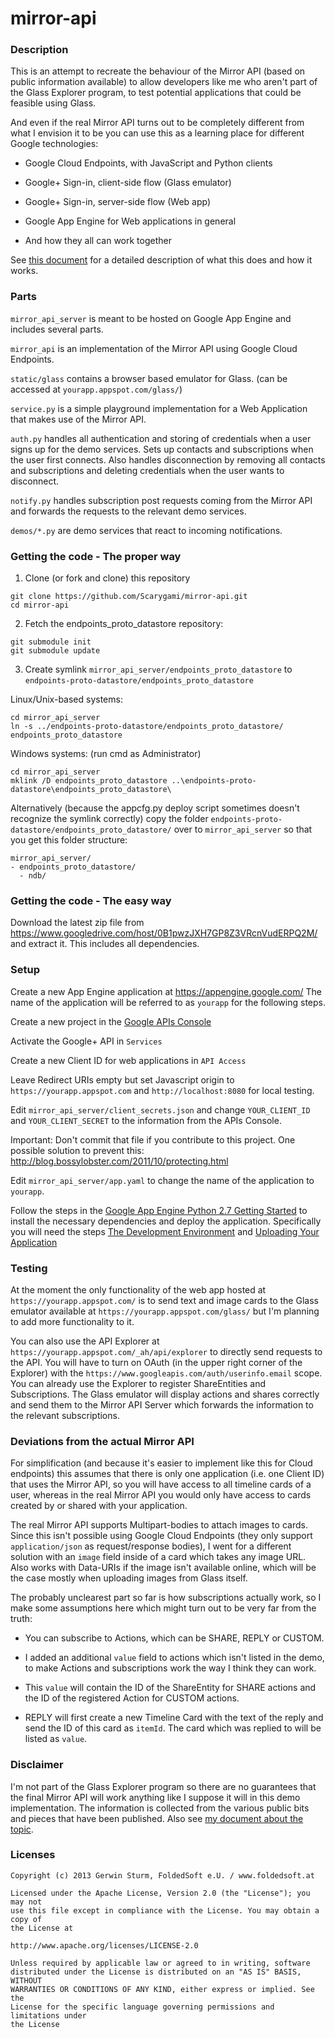 # mirror-api

### Description

This is an attempt to recreate the behaviour of the Mirror API (based on public
information available) to allow developers like me who aren't part of the Glass
Explorer program, to test potential applications that could be feasible using
Glass.

And even if the real Mirror API turns out to be completely different from what
I envision it to be you can use this as a learning place for different Google
technologies:

- Google Cloud Endpoints, with JavaScript and Python clients

- Google+ Sign-in, client-side flow (Glass emulator)

- Google+ Sign-in, server-side flow (Web app)

- Google App Engine for Web applications in general

- And how they all can work together

See [this document](https://docs.google.com/document/d/1_qP2wxbYvfjbImdsk24ZPZkeERCUD4hIvBgBqvpHl9s/edit?usp=sharing)
for a detailed description of what this does and how it works.


### Parts

`mirror_api_server`
is meant to be hosted on Google App Engine and includes several parts.

`mirror_api`
is an implementation of the Mirror API using Google Cloud Endpoints.

`static/glass`
contains a browser based emulator for Glass.
(can be accessed at `yourapp.appspot.com/glass/`)

`service.py`
is a simple playground implementation for a Web Application that makes use of
the Mirror API.

`auth.py`
handles all authentication and storing of credentials when a user signs up
for the demo services. Sets up contacts and subscriptions when the user
first connects. Also handles disconnection by removing all contacts and
subscriptions and deleting credentials when the user wants to disconnect.

`notify.py`
handles subscription post requests coming from the Mirror API and forwards
the requests to the relevant demo services.

`demos/*.py`
are demo services that react to incoming notifications.

### Getting the code - The proper way

1) Clone (or fork and clone) this repository

```
git clone https://github.com/Scarygami/mirror-api.git
cd mirror-api
```

2) Fetch the endpoints_proto_datastore repository:

```
git submodule init
git submodule update
```

3) Create symlink `mirror_api_server/endpoints_proto_datastore`
to `endpoints-proto-datastore/endpoints_proto_datastore`

Linux/Unix-based systems:
```
cd mirror_api_server
ln -s ../endpoints-proto-datastore/endpoints_proto_datastore/ endpoints_proto_datastore
```

Windows systems: (run cmd as Administrator)
```
cd mirror_api_server
mklink /D endpoints_proto_datastore ..\endpoints-proto-datastore\endpoints_proto_datastore\
```

Alternatively (because the appcfg.py deploy script sometimes doesn't recognize
the symlink correctly) copy the folder `endpoints-proto-datastore/endpoints_proto_datastore/`
over to `mirror_api_server` so that you get this folder structure:
```
mirror_api_server/
- endpoints_proto_datastore/
  - ndb/
```

### Getting the code - The easy way

Download the latest zip file from https://www.googledrive.com/host/0B1pwzJXH7GP8Z3VRcnVudERPQ2M/ and extract it.
This includes all dependencies.

### Setup

Create a new App Engine application at https://appengine.google.com/
The name of the application will be referred to as `yourapp` for the following steps.

Create a new project in the [Google APIs Console](https://code.google.com/apis/console/)

Activate the Google+ API in `Services`

Create a new Client ID for web applications in `API Access`

Leave Redirect URIs empty but set Javascript origin to
`https://yourapp.appspot.com` and `http://localhost:8080` for local testing.

Edit `mirror_api_server/client_secrets.json` and change `YOUR_CLIENT_ID` and
`YOUR_CLIENT_SECRET` to the information from the APIs Console.

Important: Don't commit that file if you contribute to this project. One possible
solution to prevent this: http://blog.bossylobster.com/2011/10/protecting.html

Edit `mirror_api_server/app.yaml` to change the name of the application to `yourapp`.

Follow the steps in the [Google App Engine Python 2.7 Getting Started](https://developers.google.com/appengine/docs/python/gettingstartedpython27/)
to install the necessary dependencies and deploy the application. Specifically you will need the steps
[The Development Environment](https://developers.google.com/appengine/docs/python/gettingstartedpython27/devenvironment) and
[Uploading Your Application](https://developers.google.com/appengine/docs/python/gettingstartedpython27/uploading)


### Testing

At the moment the only functionality of the web app hosted at
`https://yourapp.appspot.com/` is to send text and image cards
to the Glass emulator available at `https://yourapp.appspot.com/glass/`
but I'm planning to add more functionality to it.

You can also use the API Explorer at `https://yourapp.appspot.com/_ah/api/explorer`
to directly send requests to the API.
You will have to turn on OAuth (in the upper right corner of the Explorer) with
the `https://www.googleapis.com/auth/userinfo.email` scope.
You can already use the Explorer to register ShareEntities and Subscriptions.
The Glass emulator will display actions and shares correctly and send them to
the Mirror API Server which forwards the information to the relevant subscriptions.


### Deviations from the actual Mirror API

For simplification (and because it's easier to implement like this for Cloud endpoints)
this assumes that there is only one application (i.e. one Client ID) that uses the
Mirror API, so you will have access to all timeline cards of a user, whereas in the
real Mirror API you would only have access to cards created by or shared with your application.

The real Mirror API supports Multipart-bodies to attach images to cards.
Since this isn't possible using Google Cloud Endpoints
(they only support `application/json` as request/response bodies),
I went for a different solution with an `image` field inside of a card which takes any image URL.
Also works with Data-URIs if the image isn't available online,
which will be the case mostly when uploading images from Glass itself.

The probably unclearest part so far is how subscriptions actually work,
so I make some assumptions here which might turn out to be very far from the truth:

- You can subscribe to Actions, which can be SHARE, REPLY or CUSTOM.

- I added an additional `value` field to actions which isn't listed in the demo,
  to make Actions and subscriptions work the way I think they can work.

- This `value` will contain the ID of the ShareEntity for SHARE actions and the
  ID of the registered Action for CUSTOM actions.

- REPLY will first create a new Timeline Card with the text of the reply and send
  the ID of this card as `itemId`. The card which was replied to will be listed as `value`.


### Disclaimer

I'm not part of the Glass Explorer program so there are no guarantees that
the final Mirror API will work anything like I suppose it will in this demo
implementation. The information is collected from the various public bits and
pieces that have been published. Also see
[my document about the topic](https://docs.google.com/document/d/1XgYDbWNKEDLfm-F44sZy0uSOQKton5ksg5pWdv9XCo0/edit).


### Licenses

```
Copyright (c) 2013 Gerwin Sturm, FoldedSoft e.U. / www.foldedsoft.at

Licensed under the Apache License, Version 2.0 (the "License"); you may not
use this file except in compliance with the License. You may obtain a copy of
the License at

http://www.apache.org/licenses/LICENSE-2.0

Unless required by applicable law or agreed to in writing, software
distributed under the License is distributed on an "AS IS" BASIS, WITHOUT
WARRANTIES OR CONDITIONS OF ANY KIND, either express or implied. See the
License for the specific language governing permissions and limitations under
the License

```

